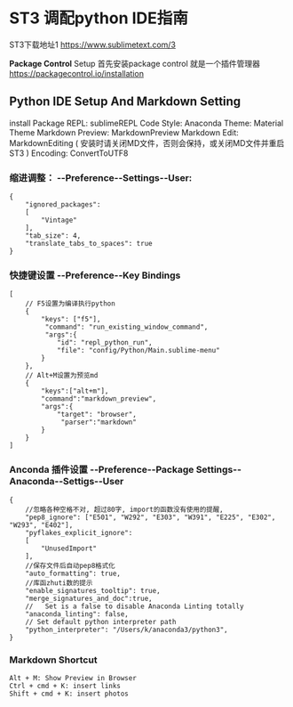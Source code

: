 # ST3 调配python IDE指南


ST3下载地址1
https://www.sublimetext.com/3

**Package Control** Setup
首先安装package control 就是一个插件管理器
https://packagecontrol.io/installation

## Python IDE Setup And Markdown Setting


install Package
REPL: sublimeREPL
Code Style: Anaconda
Theme: Material Theme
Markdown Preview: MarkdownPreview
Markdown Edit: MarkdownEditing
(
安装时请关闭MD文件，否则会保持，或关闭MD文件并重启ST3 
)
Encoding: ConvertToUTF8

### 缩进调整：  --Preference--Settings--User:

```
{
    "ignored_packages":
    [
        "Vintage"
    ],
    "tab_size": 4,
    "translate_tabs_to_spaces": true
}
```
### 快捷键设置 --Preference--Key Bindings

```
[
    // F5设置为编译执行python
    { 
        "keys": ["f5"],
         "command": "run_existing_window_command",
         "args":{
            "id": "repl_python_run",
            "file": "config/Python/Main.sublime-menu"
        }
    },
    // Alt+M设置为预览md
    {
        "keys":["alt+m"],
        "command":"markdown_preview",
        "args":{
            "target": "browser",
             "parser":"markdown"
        }
    }
]
```
### Anconda 插件设置  --Preference--Package Settings--Anaconda--Settigs--User
```
{
    //忽略各种空格不对, 超过80字, import的函数没有使用的提醒,
    "pep8_ignore": ["E501", "W292", "E303", "W391", "E225", "E302", "W293", "E402"],
    "pyflakes_explicit_ignore":
    [
        "UnusedImport"
    ],
    //保存文件后自动pep8格式化
    "auto_formatting": true,
    //库函zhuti数的提示
    "enable_signatures_tooltip": true,
    "merge_signatures_and_doc":true,
    //   Set is a false to disable Anaconda Linting totally
    "anaconda_linting": false,
    // Set default python interpreter path
    "python_interpreter": "/Users/k/anaconda3/python3",
}
```

### Markdown Shortcut
```
Alt + M: Show Preview in Browser
Ctrl + cmd + K: insert links
Shift + cmd + K: insert photos
```
